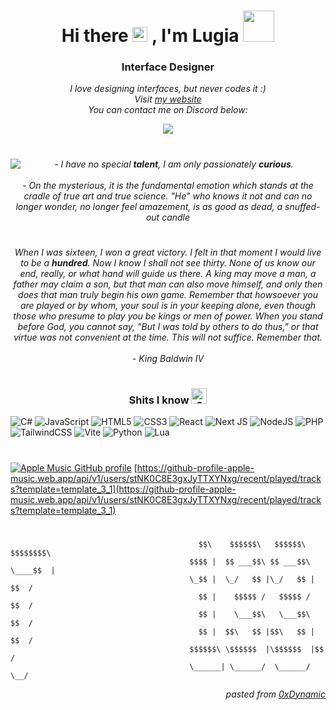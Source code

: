 <h1 align="center">Hi there <img src="https://user-images.githubusercontent.com/1303154/88677602-1635ba80-d120-11ea-84d8-d263ba5fc3c0.gif" width="24px" alt="hi"> , I'm Lugia <img src="https://media.giphy.com/media/mGcNjsfWAjY5AEZNw6/giphy.gif" width="50"></h1>
<h3 align="center">Interface Designer</h3>

<p align="center">
    <i>I love designing interfaces, but never codes it :)</i>
    <i><br>Visit <a href="https://lugia.fun">my website</a></i>
    <i><br>You can contact me on Discord below:</i>
</p>

<p align="center">
    <a href="#">
        <img src="https://img.shields.io/badge/lugia%230001-%237289DA.svg?style=for-the-badge&logo=discord&logoColor=white">
    </a>
</p>

<h1 align="center"><img align="left" src="https://orhun.dev/img/crow.png"></h1>
        <center>
            <em>- I have no special <b>talent</b>, I am only passionately <b>curious</b>.<br><br>- On the mysterious, it is the fundamental emotion which stands at the cradle of true art and true science. "He" who knows it not and can no longer wonder, no longer feel amazement, is as good as dead, a snuffed-out candle</em>
        </center>
<h1 align="center"></h1>
        <center>
            <em>When I was sixteen, I won a great victory. I felt in that moment I would live to be a <b>hundred</b>. Now I know I shall not see thirty. None of us know our end, really, or what hand will guide us there. A king may move a man, a father may claim a son, but that man can also move himself, and only then does that man truly begin his own game. Remember that howsoever you are played or by whom, your soul is in your keeping alone, even though those who presume to play you be kings or men of power. When you stand before God, you cannot say, "But I was told by others to do thus," or that virtue was not convenient at the time. This will not suffice. Remember that.<br><br>- King Baldwin IV</em>    
        </center>
<h1 align="center"></h1>

<h3 align="center">Shits I know <img src="https://raw.githubusercontent.com/Tarikul-Islam-Anik/Animated-Fluent-Emojis/master/Emojis/Smilies/Cat%20with%20Wry%20Smile.png" alt="Cat with Wry Smile" width="25" height="25" /></h3>

![C#](https://img.shields.io/badge/c%23-%23239120.svg?style=for-the-badge&logo=csharp&logoColor=white) ![JavaScript](https://img.shields.io/badge/javascript-%23323330.svg?style=for-the-badge&logo=javascript&logoColor=%23F7DF1E) ![HTML5](https://img.shields.io/badge/html5-%23E34F26.svg?style=for-the-badge&logo=html5&logoColor=white) ![CSS3](https://img.shields.io/badge/css3-%231572B6.svg?style=for-the-badge&logo=css3&logoColor=white) ![React](https://img.shields.io/badge/react-%2320232a.svg?style=for-the-badge&logo=react&logoColor=%2361DAFB) ![Next JS](https://img.shields.io/badge/Next-black?style=for-the-badge&logo=next.js&logoColor=white) ![NodeJS](https://img.shields.io/badge/node.js-6DA55F?style=for-the-badge&logo=node.js&logoColor=white) ![PHP](https://img.shields.io/badge/php-%23777BB4.svg?style=for-the-badge&logo=php&logoColor=white) ![TailwindCSS](https://img.shields.io/badge/tailwindcss-%2338B2AC.svg?style=for-the-badge&logo=tailwind-css&logoColor=white) ![Vite](https://img.shields.io/badge/vite-%23646CFF.svg?style=for-the-badge&logo=vite&logoColor=white) ![Python](https://img.shields.io/badge/python-3670A0?style=for-the-badge&logo=python&logoColor=ffdd54) ![Lua](https://img.shields.io/badge/LuaU-2C2D72?style=for-the-badge&logo=lua&logoColor=white)

<h1 align="center"></h1>

[![Apple Music GitHub profile](https://music-profile.rayriffy.com/theme/light.svg?uid=001076.a2c2cefd348345a28b3c337de32d0a52.1546)](https://github.com/rayriffy/apple-music-github-profile)
[https://github-profile-apple-music.web.app/api/v1/users/stNK0C8E3gxJyTTXYNxg/recent/played/tracks?template=template_3_1](https://github-profile-apple-music.web.app/api/v1/users/stNK0C8E3gxJyTTXYNxg/recent/played/tracks?template=template_3_1)

<h1 align="center"></h1>

```
                                          $$\    $$$$$$\   $$$$$$\  $$$$$$$$\ 
                                        $$$$ |  $$ ___$$\ $$ ___$$\ \____$$  |
                                        \_$$ |  \_/   $$ |\_/   $$ |    $$  / 
                                          $$ |    $$$$$ /   $$$$$ /    $$  /  
                                          $$ |    \___$$\   \___$$\   $$  /   
                                          $$ |  $$\   $$ |$$\   $$ | $$  /    
                                        $$$$$$\ \$$$$$$  |\$$$$$$  |$$  /     
                                        \______| \______/  \______/ \__/
```

<p align="right"><i>pasted from <a href="https://github.com/0xDynamic">0xDynamic</a></i></p>

<!--
**lugiadev/lugiadev** is a ✨ _special_ ✨ repository because its `README.md` (this file) appears on your GitHub profile.

Here are some ideas to get you started:

- 🔭 I’m currently working on ...
- 🌱 I’m currently learning ...
- 👯 I’m looking to collaborate on ...
- 🤔 I’m looking for help with ...
- 💬 Ask me about ...
- 📫 How to reach me: ...
- 😄 Pronouns: ...
- ⚡ Fun fact: ...
-->
